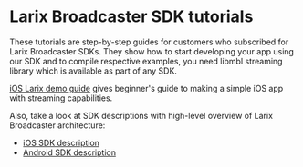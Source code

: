 # Larix Broadcaster SDK tutorials

These tutorials are step-by-step guides for customers who subscribed for Larix Broadcaster SDKs. They show how to start developing your app using our SDK and to compile respective examples, you need libmbl streaming library which is available as part of any SDK.

[iOS Larix demo guide](https://github.com/WMSPanel/larix-sdk-examples/blob/main/ios-larix-demo/StepByStepGuide.md) gives beginner's guide to making a simple iOS app with streaming capabilities.


Also, take a look at SDK descriptions with high-level overview of Larix Broadcaster architecture:
* [iOS SDK description](https://softvelum.com/larix/ios_sdk/)
* [Android SDK description](https://softvelum.com/larix/android_sdk/)
